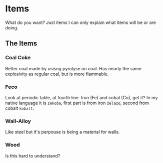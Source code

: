 # Items

What do you want?
Just items I can only explain what items will be or are doing.

## The Items

### Coal Coke

Better coal made by usisng pyrolyse on coal.
Has nearly the same explosivity as regular coal, but is more flammable.

### Feco

Look at periodic table, at fourth line.
Iron (Fe) and cobal (Co), get it?
In my native language it is `zekoba`, first part is from iron `żelazo`, second from cobalt `kobalt`.

### Wall-Alloy

Like steel but it's perpouse is being a material for walls.

### Wood

Is this hard to understand?
